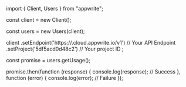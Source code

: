 import { Client, Users } from "appwrite";

const client = new Client();

const users = new Users(client);

client
    .setEndpoint('https://<REGION>.cloud.appwrite.io/v1') // Your API Endpoint
    .setProject('5df5acd0d48c2') // Your project ID
;

const promise = users.getUsage();

promise.then(function (response) {
    console.log(response); // Success
}, function (error) {
    console.log(error); // Failure
});